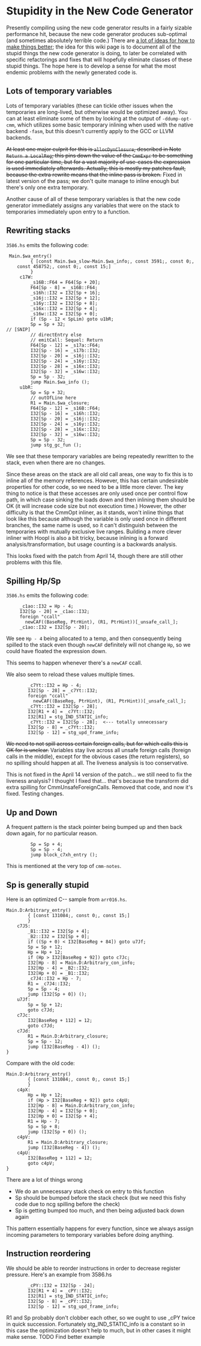 # Stupidity in the New Code Generator


Presently compiling using the new code generator results in a fairly sizable performance hit, because the new code generator produces sub-optimal (and sometimes absolutely terrible code.) There are [ a lot of ideas for how to make things better](http://darcs.haskell.org/ghc/compiler/cmm/cmm-notes); the idea for this wiki page is to document all of the stupid things the new code generator is doing, to later be correlated with specific refactorings and fixes that will hopefully eliminate classes of these stupid things. The hope here is to develop a sense for what the most endemic problems with the newly generated code is.

## Lots of temporary variables


Lots of temporary variables (these can tickle other issues when the temporaries are long-lived, but otherwise would be optimized away). You can at least eliminate some of them by looking at the output of `-ddump-opt-cmm`, which utilizes some basic temporary inlining when used with the native backend `-fasm`, but this doesn't currently apply to the GCC or LLVM backends.

~~At least one major culprit for this is `allocDynClosure`, described in Note `Return a LocalReg`; this pins down the value of the `CmmExpr` to be something for one particular time, but for a vast majority of use-cases the expression is used immediately afterwards. Actually, this is mostly my patches fault, because the extra rewrite means that the inline pass is broken.~~ Fixed in latest version of the pass; we don't quite manage to inline enough but there's only one extra temporary.


Another cause of all of these temporary variables is that the new code generator immediately assigns any variables that were on the stack to temporaries immediately upon entry to a function.

## Rewriting stacks

`3586.hs` emits the following code:

```wiki
 Main.$wa_entry()
         { [const Main.$wa_slow-Main.$wa_info;, const 3591;, const 0;,
    const 458752;, const 0;, const 15;]
         }
     c17W:
         _s16B::F64 = F64[Sp + 20];
         F64[Sp - 8] = _s16B::F64;
         _s16h::I32 = I32[Sp + 16];
         _s16j::I32 = I32[Sp + 12];
         _s16y::I32 = I32[Sp + 8];
         _s16x::I32 = I32[Sp + 4];
         _s16w::I32 = I32[Sp + 0];
         if (Sp - 12 < SpLim) goto u1bR;
         Sp = Sp + 32;
// [SNIP]
         // directEntry else
         // emitCall: Sequel: Return
         F64[Sp - 12] = _s17a::F64;
         I32[Sp - 16] = _s17b::I32;
         I32[Sp - 20] = _s16j::I32;
         I32[Sp - 24] = _s16y::I32;
         I32[Sp - 28] = _s16x::I32;
         I32[Sp - 32] = _s16w::I32;
         Sp = Sp - 32;
         jump Main.$wa_info ();
     u1bR:
         Sp = Sp + 32;
         // outOfLine here
         R1 = Main.$wa_closure;
         F64[Sp - 12] = _s16B::F64;
         I32[Sp - 16] = _s16h::I32;
         I32[Sp - 20] = _s16j::I32;
         I32[Sp - 24] = _s16y::I32;
         I32[Sp - 28] = _s16x::I32;
         I32[Sp - 32] = _s16w::I32;
         Sp = Sp - 32;
         jump stg_gc_fun ();
```


We see that these temporary variables are being repeatedly rewritten to the stack, even when there are no changes.


Since these areas on the stack are all old call areas, one way to fix this is to inline all of the memory references. However, this has certain undesirable properties for other code, so we need to be a little more clever. The key thing to notice is that these accesses are only used once per control flow path, in which case sinking the loads down and then inlining them should be OK (it will increase code size but not execution time.) However, the other difficulty is that the CmmOpt inliner, as it stands, won't inline things that look like this because although the variable is only used once in different branches, the same name is used, so it can't distinguish between the temporaries with mutually exclusive live ranges. Building a more clever inliner with Hoopl is also a bit tricky, because inlining is a forward analysis/transformation, but usage counting is a backwards analysis.


This looks fixed with the patch from April 14, though there are still other problems with this file.

## Spilling Hp/Sp

`3586.hs` emits the following code:

```wiki
     _c1ao::I32 = Hp - 4;
     I32[Sp - 20] = _c1ao::I32;
     foreign "ccall"
       newCAF((BaseReg, PtrHint), (R1, PtrHint))[_unsafe_call_];
     _c1ao::I32 = I32[Sp - 20];
```


We see `Hp - 4` being allocated to a temp, and then consequently being spilled to the stack even though `newCAF` definitely will not change `Hp`, so we could have floated the expression down.


This seems to happen whenever there's a `newCAF` ccall.


We also seem to reload these values multiple times.

```wiki
        _c7Yt::I32 = Hp - 4;
        I32[Sp - 28] = _c7Yt::I32;
        foreign "ccall"
          newCAF((BaseReg, PtrHint), (R1, PtrHint))[_unsafe_call_];
        _c7Yt::I32 = I32[Sp - 28];
        I32[R1 + 4] = _c7Yt::I32;
        I32[R1] = stg_IND_STATIC_info;
        _c7Yt::I32 = I32[Sp - 28];  <--- totally unnecessary
        I32[Sp - 8] = _c7Yt::I32;
        I32[Sp - 12] = stg_upd_frame_info;
```

~~We need to not spill across certain foreign calls, but for which calls this is OK for is unclear.~~ Variables stay live across all unsafe foreign calls (foreign calls in the middle), except for the obvious cases (the return registers), so no spilling should happen at all. The liveness analysis is too conservative.


This is not fixed in the April 14 version of the patch... we still need to fix the liveness analysis? I thought I fixed that... that's because the transform did extra spilling for CmmUnsafeForeignCalls. Removed that code, and now it's fixed. Testing changes.

## Up and Down


A frequent pattern is the stack pointer being bumped up and then back down again, for no particular reason. 

```wiki
         Sp = Sp + 4;
         Sp = Sp - 4;
         jump block_c7xh_entry ();
```


This is mentioned at the very top of `cmm-notes`.

## Sp is generally stupid


Here is an optimized C-- sample from `arr016.hs`.

```wiki
Main.D:Arbitrary_entry()
        { [const 131084;, const 0;, const 15;]
        }
    c7J5:
        _B1::I32 = I32[Sp + 4];
        _B2::I32 = I32[Sp + 0];
        if ((Sp + 0) < I32[BaseReg + 84]) goto u7Jf;
        Sp = Sp + 12;
        Hp = Hp + 12;
        if (Hp > I32[BaseReg + 92]) goto c7Jc;
        I32[Hp - 8] = Main.D:Arbitrary_con_info;
        I32[Hp - 4] = _B2::I32;
        I32[Hp + 0] = _B1::I32;
        _c7J4::I32 = Hp - 7;
        R1 = _c7J4::I32;
        Sp = Sp - 4;
        jump (I32[Sp + 0]) ();
    u7Jf:
        Sp = Sp + 12;
        goto c7Jd;
    c7Jc:
        I32[BaseReg + 112] = 12;
        goto c7Jd;
    c7Jd:
        R1 = Main.D:Arbitrary_closure;
        Sp = Sp - 12;
        jump (I32[BaseReg - 4]) ();
}
```


Compare with the old code:

```wiki
Main.D:Arbitrary_entry()
        { [const 131084;, const 0;, const 15;]
        }
    c4pX:
        Hp = Hp + 12;
        if (Hp > I32[BaseReg + 92]) goto c4pU;
        I32[Hp - 8] = Main.D:Arbitrary_con_info;
        I32[Hp - 4] = I32[Sp + 0];
        I32[Hp + 0] = I32[Sp + 4];
        R1 = Hp - 7;
        Sp = Sp + 8;
        jump (I32[Sp + 0]) ();
    c4pV:
        R1 = Main.D:Arbitrary_closure;
        jump (I32[BaseReg - 4]) ();
    c4pU:
        I32[BaseReg + 112] = 12;
        goto c4pV;
}
```


There are a lot of things wrong

- We do an unnecessary stack check on entry to this function
- Sp should be bumped before the stack check (but we need this fishy code due to ncg spilling before the check)
- Sp is getting bumped too much, and then being adjusted back down again


This pattern essentially happens for every function, since we always assign incoming parameters to temporary variables before doing anything.

## Instruction reordering


We should be able to reorder instructions in order to decrease register pressure. Here's an example from 3586.hs

```wiki
        _cPY::I32 = I32[Sp - 24];
        I32[R1 + 4] = _cPY::I32;
        I32[R1] = stg_IND_STATIC_info;
        I32[Sp - 8] = _cPY::I32;
        I32[Sp - 12] = stg_upd_frame_info;
```


R1 and Sp probably don't clobber each other, so we ought to use _cPY twice in quick succession. Fortunately stg_IND_STATIC_info is a constant so in this case the optimization doesn't help to much, but in other cases it might make sense. TODO Find better example
